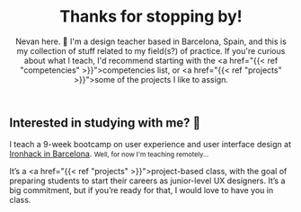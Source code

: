 ---
---

<header class="hero full-bleed">

# Thanks for stopping by!

Nevan here. 👋 I'm a design teacher based in Barcelona, Spain, and this is my collection of stuff related to my field(s?) of practice. If you're curious about what I teach, I'd recommend starting with the <a href="{{< ref "competencies" >}}">competencies list</a>, or <a href="{{< ref "projects" >}}">some of the projects</a> I like to assign.

</header>


## Interested in studying with me? 🌴

I teach a 9-week bootcamp on user experience and user interface design at <a href="http://www.ironhack.com/en/courses/ux-ui-design-bootcamp-learn-ux-design">Ironhack in Barcelona</a>. <small>Well, for now I'm teaching remotely...</small>

It’s a <a href="{{< ref "projects" >}}">project-based</a> class, with the goal of preparing students to start their careers as junior-level UX designers. It’s a big commitment, but if you’re ready for that, I would love to have you in class.
